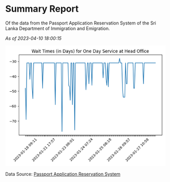 # Summary Report

Of the data from the Passport Application Reservation System of the Sri Lanka Department of Immigration and Emigration.

*As of 2023-04-10 18:00:15*

![Wait Time Chart](summary.wait_time_chart.png)

Data Source: [Passport Application Reservation System](https://eservices.immigration.gov.lk:8443/appointment/pages/reservationApplication.xhtml)